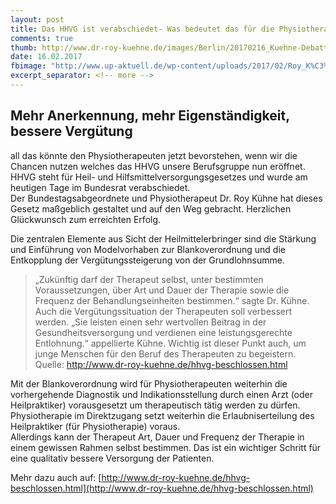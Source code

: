 ```yaml
---
layout: post
title: Das HHVG ist verabschiedet- Was bedeutet das für die Physiotherapie
comments: true
thumb: http://www.dr-roy-kuehne.de/images/Berlin/20170216_Kuehne-DebatteHHVG-Webseite.jpg
date: 16.02.2017
fbimage: "http://www.up-aktuell.de/wp-content/uploads/2017/02/Roy_K%C3%BChne.png"
excerpt_separator: <!-- more -->
---
```

<script async custom-element="amp-facebook" src="https://cdn.ampproject.org/v0/amp-facebook-0.1.js"></script>
## Mehr Anerkennung, mehr Eigenständigkeit, bessere Vergütung
all das könnte den Physiotherapeuten jetzt bevorstehen, wenn wir die Chancen nutzen welches das HHVG unsere Berufsgruppe nun eröffnet. <!-- more --> 
HHVG steht für Heil- und Hilfsmittelversorgungsgesetzes und wurde am heutigen Tage im Bundesrat verabschiedet.  
Der Bundestagsabgeordnete und Physiotherapeut Dr. Roy Kühne hat dieses Gesetz maßgeblich gestaltet und auf den Weg gebracht. Herzlichen Glückwunsch zum erreichten Erfolg.  
  
Die zentralen Elemente aus Sicht der Heilmittelerbringer sind die Stärkung und Einführung von Modelvorhaben zur Blankoverordnung und die Entkopplung der Vergütungssteigerung von der Grundlohnsumme.  

> „Zukünftig darf der Therapeut selbst, unter bestimmten Voraussetzungen, über Art und Dauer der Therapie sowie die Frequenz der Behandlungseinheiten bestimmen.“ sagte Dr. Kühne. Auch die Vergütungssituation der Therapeuten soll verbessert werden. „Sie leisten einen sehr wertvollen Beitrag in der Gesundheitsversorgung und verdienen eine leistungsgerechte Entlohnung.“ appellierte Kühne. Wichtig ist dieser Punkt auch, um junge Menschen für den Beruf des Therapeuten zu begeistern.  
  Quelle: http://www.dr-roy-kuehne.de/hhvg-beschlossen.html
  
Mit der Blankoverordnung wird für Physiotherapeuten weiterhin die vorhergehende Diagnostik und Indikationsstellung durch einen Arzt \(oder Heilpraktiker\) vorausgesetzt um therapeutisch tätig werden zu dürfen. Physiotherapie im Direktzugang setzt weiterhin die Erlaubniserteilung des Heilpraktiker \(für Physiotherapie\) voraus.  
Allerdings kann der Therapeut Art, Dauer und Frequenz der Therapie in einem gewissen Rahmen selbst bestimmen. Das ist ein wichtiger Schritt für eine qualitativ bessere Versorgung der Patienten.  
  
Mehr dazu auch auf: [http://www.dr-roy-kuehne.de/hhvg-beschlossen.html](http://www.dr-roy-kuehne.de/hhvg-beschlossen.html)  
  

<amp-facebook width="552" height="310" layout="responsive" data-embed-as="video"  data-href="https://www.facebook.com/unternehmenpraxis/videos/vb.456502557696394/1487531211260185/"></amp-facebook>
  
